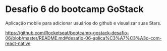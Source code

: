 # Desafio 6 do bootcamp GoStack
Aplicação mobile para adicionar usuários do github e visualizar suas Stars.

https://github.com/Rocketseat/bootcamp-gostack-desafio-06/blob/master/README.md#desafio-06-aplica%C3%A7%C3%A3o-com-react-native

